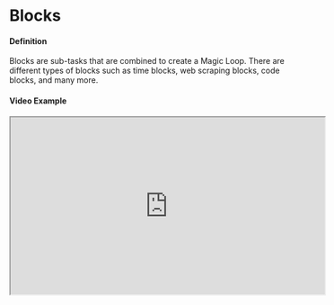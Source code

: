 # Blocks

#### Definition
Blocks are sub-tasks that are combined to create a Magic Loop. There are different types of blocks such as time blocks, web scraping blocks, code blocks, and many more.

#### Video Example
<iframe width="560" height="315" src="https://www.youtube.com/embed/exampleVideo1" title="Blocks video" allow="accelerometer; autoplay; clipboard-write; encrypted-media; gyroscope; picture-in-picture" allowfullscreen></iframe>
